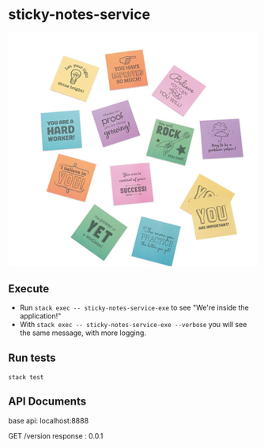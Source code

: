 # sticky-notes-service

![The Sticky Notes](sticky-notes.jpg)

## Execute  

* Run `stack exec -- sticky-notes-service-exe` to see "We're inside the application!"
* With `stack exec -- sticky-notes-service-exe --verbose` you will see the same message, with more logging.

## Run tests

`stack test`


## API Documents

base api: localhost:8888

GET  /version
response : 
0.0.1
